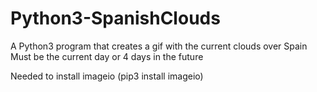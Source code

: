 # Python3-SpanishClouds
A Python3 program that creates a gif with the current clouds over Spain
Must be the current day or 4 days in the future

Needed to install imageio (pip3 install imageio)
